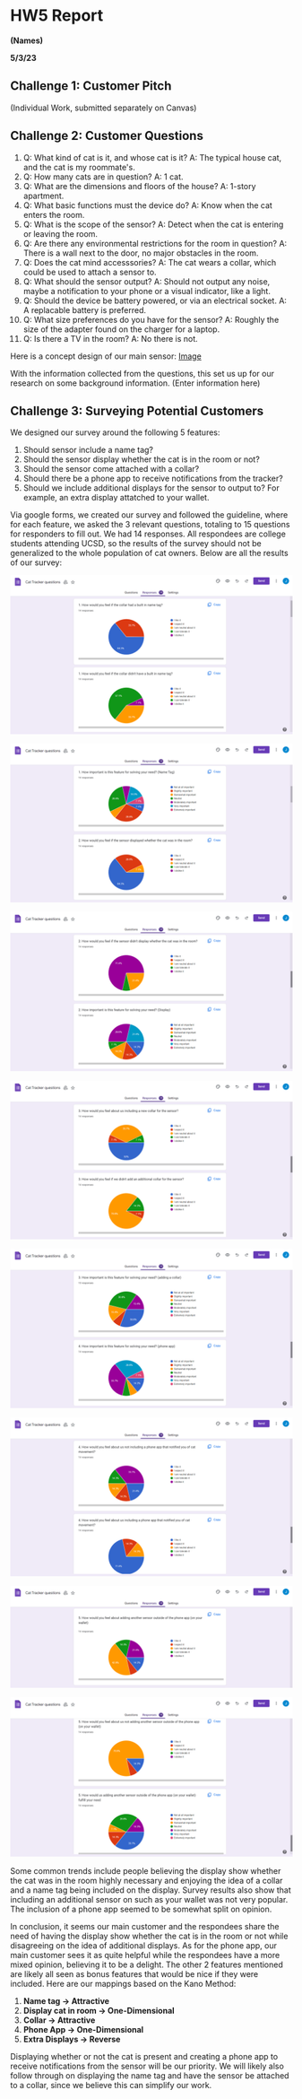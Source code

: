 # HW5 Report

**(Names)**

**5/3/23**

## Challenge 1: Customer Pitch

(Individual Work, submitted separately on Canvas)

## Challenge 2: Customer Questions

1. Q: What kind of cat is it, and whose cat is it? A: The typical house cat, and the cat is my roommate's.
2. Q: How many cats are in question? A: 1 cat.
3. Q: What are the dimensions and floors of the house? A: 1-story apartment.
4. Q: What basic functions must the device do? A: Know when the cat enters the room.
5. Q: What is the scope of the sensor? A: Detect when the cat is entering or leaving the room.
6. Q: Are there any environmental restrictions for the room in question? A: There is a wall next to the door, no major obstacles in the room.
7. Q: Does the cat mind accesssories? A: The cat wears a collar, which could be used to attach a sensor to.
8. Q: What should the sensor output? A: Should not output any noise, maybe a notification to your phone or a visual indicator, like a light.
9. Q: Should the device be battery powered, or via an electrical socket. A: A replacable battery is preferred.
10. Q: What size preferences do you have for the sensor? A: Roughly the size of the adapter found on the charger for a laptop.
11. Q: Is there a TV in the room? A: No there is not.

Here is a concept design of our main sensor:
[Image](https://n1.sdlcdn.com/imgs/f/j/6/Avishkaar-box-Sensor-Set-Advance-SDL684345531-2-5a9fd.jpg)

With the information collected from the questions, this set us up for our research on some background information. (Enter information here)

## Challenge 3: Surveying Potential Customers

We designed our survey around the following 5 features:
1. Should sensor include a name tag?
2. Should the sensor display whether the cat is in the room or not?
3. Should the sensor come attached with a collar?
4. Should there be a phone app to receive notifications from the tracker?
5. Should we include additional displays for the sensor to output to? For example, an extra display attatched to your wallet.

Via google forms, we created our survey and followed the guideline, where for each feature, we asked the 3 relevant questions, totaling to 15 questions for responders to fill out. We had 14 responses. All respondees are college students attending UCSD, so the results of the survey should not be generalized to the whole population of cat owners. Below are all the results of our survey:

![Pic](Fig/Survey_results_part1.png)

![Pic](Fig/Survey_results_part2.png)

![Pic](Fig/Survey_results_part3.png)

![Pic](Fig/Survey_results_part4.png)

![Pic](Fig/Survey_results_part5.png)

![Pic](Fig/Survey_results_part6.png)

![Pic](Fig/Survey_results_part7.png)

![Pic](Fig/Survey_results_part8.png)

Some common trends include people believing the display show whether the cat was in the room highly necessary and enjoying the idea of a collar and a name tag being included on the display. Survey results also show that including an additional sensor on such as your wallet was not very popular. The inclusion of a phone app seemed to be somewhat split on opinion.

In conclusion, it seems our main customer and the respondees share the need of having the display show whether the cat is in the room or not while disagreeing on the idea of additional displays. As for the phone app, our main customer sees it as quite helpful while the respondees have a more mixed opinion, believing it to be a delight. The other 2 features mentioned are likely all seen as bonus features that would be nice if they were included. Here are our mappings based on the Kano Method:
1. **Name tag -> Attractive**
2. **Display cat in room -> One-Dimensional**
3. **Collar -> Attractive**
4. **Phone App -> One-Dimensional**
5. **Extra Displays -> Reverse**

Displaying whether or not the cat is present and creating a phone app to receive notifications from the sensor will be our priority. We will likely also follow through on displaying the name tag and have the sensor be attached to a collar, since we believe this can simplify our work.